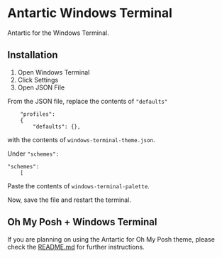 # Antartic Windows Terminal
Antartic for the Windows Terminal.

## Installation 
1. Open Windows Terminal
2. Click Settings
3. Open JSON File

From the JSON file, replace the contents of `"defaults"` 

```pwsh
    "profiles": 
    {
        "defaults": {},
```

with the contents of `windows-terminal-theme.json`.

Under `"schemes":`

```pwsh
"schemes": 
    [
```
Paste the contents of `windows-terminal-palette`.

Now, save the file and restart the terminal.

## Oh My Posh + Windows Terminal
If you are planning on using the Antartic for Oh My Posh theme, please check the [README.md](https://github.com/AntarticTheme/Oh-My-Posh#oh-my-posh--windows-terminal) for further instructions. 